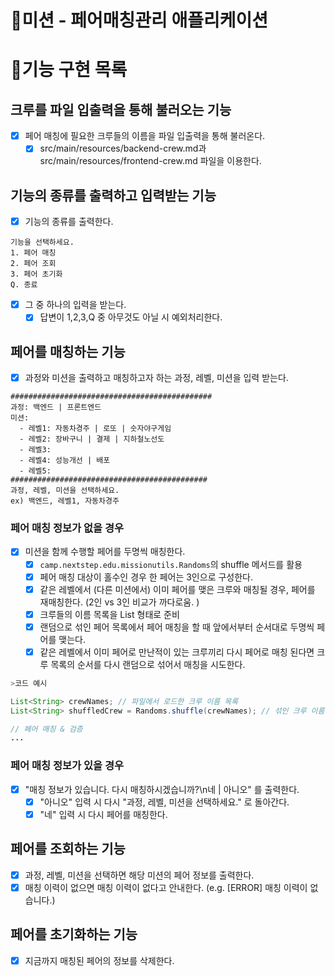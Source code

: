 # 🚀미션 - 페어매칭관리 애플리케이션

# 📝기능 구현 목록

## 크루를 파일 입출력을 통해 불러오는 기능

- [x] 페어 매칭에 필요한 크루들의 이름을 파일 입출력을 통해 불러온다.
    - [x] src/main/resources/backend-crew.md과 src/main/resources/frontend-crew.md 파일을 이용한다.

## 기능의 종류를 출력하고 입력받는 기능

- [x] 기능의 종류를 출력한다.

```
기능을 선택하세요.
1. 페어 매칭
2. 페어 조회
3. 페어 초기화
Q. 종료
```

- [x] 그 중 하나의 입력을 받는다.
    - [x] 답변이 1,2,3,Q 중 아무것도 아닐 시 예외처리한다.

## 페어를 매칭하는 기능

- [x] 과정와 미션을 출력하고 매칭하고자 하는 과정, 레벨, 미션을 입력 받는다.

```
#############################################
과정: 백엔드 | 프론트엔드
미션:
  - 레벨1: 자동차경주 | 로또 | 숫자야구게임
  - 레벨2: 장바구니 | 결제 | 지하철노선도
  - 레벨3: 
  - 레벨4: 성능개선 | 배포
  - 레벨5: 
############################################
과정, 레벨, 미션을 선택하세요.
ex) 백엔드, 레벨1, 자동차경주
```

### 페어 매칭 정보가 없을 경우

- [x] 미션을 함께 수행할 페어를 두명씩 매칭한다.
    - [x] `camp.nextstep.edu.missionutils.Randoms`의 shuffle 메서드를 활용
    - [x] 페어 매칭 대상이 홀수인 경우 한 페어는 3인으로 구성한다.
    - [x] 같은 레벨에서 (다른 미션에서) 이미 페어를 맺은 크루와 매칭될 경우, 페어를 재매칭한다. (2인 vs 3인 비교가 까다로움. )
    - [x] 크루들의 이름 목록을 List<String> 형태로 준비
    - [x] 랜덤으로 섞인 페어 목록에서 페어 매칭을 할 때 앞에서부터 순서대로 두명씩 페어를 맺는다.
    - [x] 같은 레벨에서 이미 페어로 만난적이 있는 크루끼리 다시 페어로 매칭 된다면 크루 목록의 순서를 다시 랜덤으로 섞어서 매칭을 시도한다.

```java
>코드 예시

List<String> crewNames; // 파일에서 로드한 크루 이름 목록
List<String> shuffledCrew = Randoms.shuffle(crewNames); // 섞인 크루 이름 목록

// 페어 매칭 & 검증 
...
```

### 페어 매칭 정보가 있을 경우

- [x] "매칭 정보가 있습니다. 다시 매칭하시겠습니까?\n네 | 아니오" 를 출력한다.
    - [x] "아니오" 입력 시 다시 "과정, 레벨, 미션을 선택하세요." 로 돌아간다.
    - [x] "네" 입력 시 다시 페어를 매칭한다.

## 페어를 조회하는 기능

- [x] 과정, 레벨, 미션을 선택하면 해당 미션의 페어 정보를 출력한다.
- [x] 매칭 이력이 없으면 매칭 이력이 없다고 안내한다. (e.g. [ERROR] 매칭 이력이 없습니다.)

## 페어를 초기화하는 기능

- [x] 지금까지 매칭된 페어의 정보를 삭제한다.
